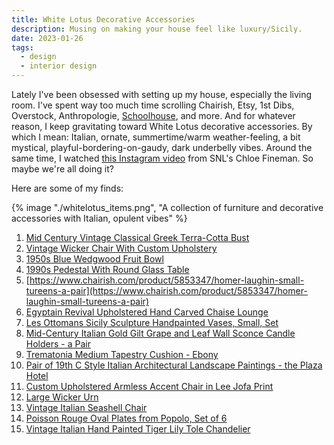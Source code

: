```yaml
---
title: White Lotus Decorative Accessories
description: Musing on making your house feel like luxury/Sicily.
date: 2023-01-26
tags:
  - design
  - interior design
---
```

Lately I've been obsessed with setting up my house, especially the living room. I've spent way too much time scrolling Chairish, Etsy, 1st Dibs, Overstock, Anthropologie, [Schoolhouse](https://www.schoolhouse.com/), and more. And for whatever reason, I keep gravitating toward White Lotus decorative accessories. By which I mean: Italian, ornate, summertime/warm weather-feeling, a bit mystical, playful-bordering-on-gaudy, dark underbelly	 vibes. Around the same time, I watched [this Instagram video](https://www.instagram.com/reel/Cly49papvdC/?utm_source=ig_web_copy_link_) from SNL's Chloe Fineman. So maybe we're all doing it?

Here are some of my finds:

{% image "./whitelotus_items.png", "A collection of furniture and decorative accessories with Italian, opulent vibes" %}


1. [Mid Century Vintage Classical Greek Terra-Cotta Bust](https://www.chairish.com/product/id/7852577)
2. [Vintage Wicker Chair With Custom Upholstery](https://www.chairish.com/product/3563954/vintage-wicker-chair-with-custom-upholstery)
3. [1950s Blue Wedgwood Fruit Bowl](https://www.chairish.com/product/3416787/1950s-blue-wedgwood-fruit-bowl)
4. [1990s Pedestal With Round Glass Table](https://www.chairish.com/product/5066404/1990s-pedestal-with-round-glass-table)
5. [https://www.chairish.com/product/5853347/homer-laughin-small-tureens-a-pair](https://www.chairish.com/product/5853347/homer-laughin-small-tureens-a-pair)
6. [Egyptain Revival Upholstered Hand Carved Chaise Lounge](https://www.chairish.com/product/3252412/egyptain-revival-upholstered-hand-carved-chaise-lounge)
7. [Les Ottomans Sicily Sculpture Handpainted Vases, Small, Set](https://www.chairish.com/product/id/4177562)
8. [Mid-Century Italian Gold Gilt Grape and Leaf Wall Sconce Candle Holders - a Pair](https://www.chairish.com/product/2782948/mid-century-italian-gold-gilt-grape-and-leaf-wall-sconce-candle-holders-a-pair)
9. [Trematonia Medium Tapestry Cushion - Ebony](https://www.chairish.com/product/id/5256735)
10. [Pair of 19th C Style Italian Architectural Landscape Paintings - the Plaza Hotel](https://www.chairish.com/product/6483104/19th-c-style-italian-architectural-landscape-paintings-a-pair)
11. [Custom Upholstered Armless Accent Chair in Lee Jofa Print](https://www.chairish.com/product/id/3609139)
12. [Large Wicker Urn](https://www.chairish.com/product/3510265/fabulous-large-wicker-urn)
13. [Vintage Italian Seashell Chair](https://www.chairish.com/product/id/5188256)
14. [Poisson Rouge Oval Plates from Popolo, Set of 6](https://www.chairish.com/product/id/5132347)
15. [Vintage Italian Hand Painted Tiger Lily Tole Chandelier](https://www.chairish.com/product/id/5200615)